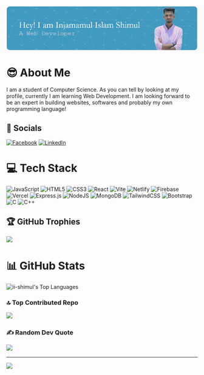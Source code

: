 ![Header](./github-header-image.png)
# 😎 About Me
I am a student of Computer Science. As you can tell by looking at my profile, currently I am learning Web Development.
I am looking forward to be an expert in building websites, softwares and probably my own programming language!


## 🤝 Socials
[![Facebook](https://img.shields.io/badge/Facebook-%231877F2.svg?logo=Facebook&logoColor=white)](https://facebook.com/zahannami) [![LinkedIn](https://img.shields.io/badge/LinkedIn-%230077B5.svg?logo=linkedin&logoColor=white)](https://www.linkedin.com/in/injamamul-islam-shimul-00895711a) 

# 💻 Tech Stack
![JavaScript](https://img.shields.io/badge/javascript-%23323330.svg?style=for-the-badge&logo=javascript&logoColor=%23F7DF1E) ![HTML5](https://img.shields.io/badge/html5-%23E34F26.svg?style=for-the-badge&logo=html5&logoColor=white) ![CSS3](https://img.shields.io/badge/css3-%231572B6.svg?style=for-the-badge&logo=css3&logoColor=white) ![React](https://img.shields.io/badge/react-%2320232a.svg?style=for-the-badge&logo=react&logoColor=%2361DAFB) ![Vite](https://img.shields.io/badge/vite-%23646CFF.svg?style=for-the-badge&logo=vite&logoColor=white) ![Netlify](https://img.shields.io/badge/netlify-%23000000.svg?style=for-the-badge&logo=netlify&logoColor=#00C7B7) ![Firebase](https://img.shields.io/badge/firebase-%23039BE5.svg?style=for-the-badge&logo=firebase) ![Vercel](https://img.shields.io/badge/vercel-%23000000.svg?style=for-the-badge&logo=vercel&logoColor=white) ![Express.js](https://img.shields.io/badge/express.js-%23404d59.svg?style=for-the-badge&logo=express&logoColor=%2361DAFB) ![NodeJS](https://img.shields.io/badge/node.js-6DA55F?style=for-the-badge&logo=node.js&logoColor=white) ![MongoDB](https://img.shields.io/badge/MongoDB-%234ea94b.svg?style=for-the-badge&logo=mongodb&logoColor=white) ![TailwindCSS](https://img.shields.io/badge/tailwindcss-%2338B2AC.svg?style=for-the-badge&logo=tailwind-css&logoColor=white) ![Bootstrap](https://img.shields.io/badge/bootstrap-%238511FA.svg?style=for-the-badge&logo=bootstrap&logoColor=white) ![C](https://img.shields.io/badge/c-%2300599C.svg?style=for-the-badge&logo=c&logoColor=white) ![C++](https://img.shields.io/badge/c++-%2300599C.svg?style=for-the-badge&logo=c%2B%2B&logoColor=white)

## 🏆 GitHub Trophies
![](https://github-profile-trophy.vercel.app/?username=ii-shimul&theme=radical&no-frame=true&no-bg=true&margin-w=4)

# 📊 GitHub Stats
![ii-shimul's Top Languages](https://github-readme-stats.vercel.app/api/top-langs/?username=ii-shimul&theme=dark&show_icons=true&hide_border=false&layout=compact)

### 🔝 Top Contributed Repo
![](https://github-contributor-stats.vercel.app/api?username=ii-shimul&limit=5&theme=dark&combine_all_yearly_contributions=true)

### ✍️ Random Dev Quote
![](https://quotes-github-readme.vercel.app/api?type=horizontal&theme=radical)

---
[![](https://visitcount.itsvg.in/api?id=ii-shimul&icon=0&color=1)](https://visitcount.itsvg.in)
